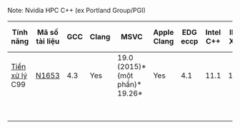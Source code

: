 Note: Nvidia HPC C++ (ex Portland Group/PGI)


| Tính năng                                                        | Mã số tài liệu                   | GCC | Clang | MSVC                             | Apple Clang | EDG eccp | Intel C++ | IBM XLC | Sun/Oracle C++ | Embarcadero C++ Builder | Cray | Nvidia HPC C++ | Nvidia nvcc | HP aCC  | Digital Mars C++ |
| ---------------------------------------------------------------- | -------------------------------- | --- | ----- | -------------------------------- | ----------- | -------- | --------- | ------- | -------------- | ----------------------- | ---- | -------------- | ----------- | ------- | ---------------- |
| [Tiền xử lý](https://en.cppreference.com/w/cpp/preprocessor) C99 | [N1653](https://wg21.link/N1653) | 4.3 | Yes   | 19.0 (2015)* (một phần)* 19.26\* | Yes         | 4.1      | 11.1      | 10.1    | 5.9            | Yes                     | 8.4  | 2015           | 7.0         | A.06.25 | Yes              |
|                                                                  |                                  |     |       |                                  |             |          |           |         |                |                         |      |                |             |         |                  |
|                                                                  |                                  |     |       |                                  |             |          |           |         |                |                         |      |                |             |         |                  |
|                                                                  |                                  |     |       |                                  |             |          |           |         |                |                         |      |                |             |         |                  |
|                                                                  |                                  |     |       |                                  |             |          |           |         |                |                         |      |                |             |         |                  |
|                                                                  |                                  |     |       |                                  |             |          |           |         |                |                         |      |                |             |         |                  |
|                                                                  |                                  |     |       |                                  |             |          |           |         |                |                         |      |                |             |         |                  |
|                                                                  |                                  |     |       |                                  |             |          |           |         |                |                         |      |                |             |         |                  |
|                                                                  |                                  |     |       |                                  |             |          |           |         |                |                         |      |                |             |         |                  |